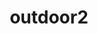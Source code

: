 ---
title: outdoor2
layout: collection
collection: /home/outdoor
entries_layout: grid
classes: wide
---